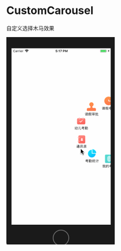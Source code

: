# CustomCarousel
自定义选择木马效果

![image](https://raw.githubusercontent.com/DaquanZhou/CustomCarousel/master/gif/animate.gif)
